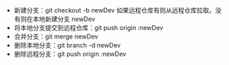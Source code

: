 - 新建分支：git checkout -b newDev 如果远程仓库有则从远程仓库拉取。没有则在本地新建分支 newDev
- 将本地分支提交到远程仓库：git push origin :newDev
- 合并分支：git merge newDev
- 删除本地分支：git branch -d newDev
- 删除远程分支：git push origin :newDev
